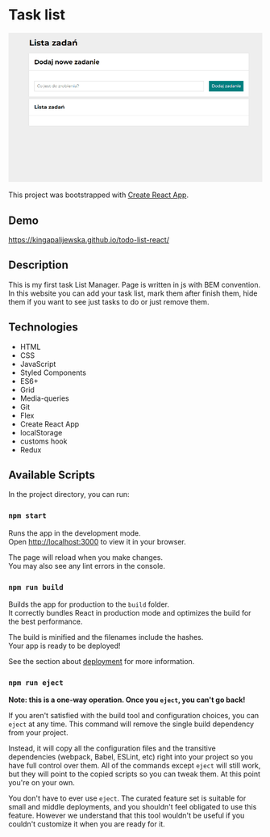 # Task list
![List to do](public/Animation2.gif)

This project was bootstrapped with [Create React App](https://github.com/facebook/create-react-app).

## Demo
https://kingapalijewska.github.io/todo-list-react/

## Description
This is my first task List Manager. Page is written  in js with BEM convention. In this website you can add your task list, mark them after finish them, hide them if you want to see just tasks to do or just remove them.

## Technologies
- HTML
- CSS 
- JavaScript
- Styled Components
- ES6+
- Grid
- Media-queries
- Git
- Flex
- Create React App
- localStorage
- customs hook
- Redux


## Available Scripts

In the project directory, you can run:

### `npm start`

Runs the app in the development mode.\
Open [http://localhost:3000](http://localhost:3000) to view it in your browser.

The page will reload when you make changes.\
You may also see any lint errors in the console.

### `npm run build`

Builds the app for production to the `build` folder.\
It correctly bundles React in production mode and optimizes the build for the best performance.

The build is minified and the filenames include the hashes.\
Your app is ready to be deployed!

See the section about [deployment](https://facebook.github.io/create-react-app/docs/deployment) for more information.

### `npm run eject`

**Note: this is a one-way operation. Once you `eject`, you can't go back!**

If you aren't satisfied with the build tool and configuration choices, you can `eject` at any time. This command will remove the single build dependency from your project.

Instead, it will copy all the configuration files and the transitive dependencies (webpack, Babel, ESLint, etc) right into your project so you have full control over them. All of the commands except `eject` will still work, but they will point to the copied scripts so you can tweak them. At this point you're on your own.

You don't have to ever use `eject`. The curated feature set is suitable for small and middle deployments, and you shouldn't feel obligated to use this feature. However we understand that this tool wouldn't be useful if you couldn't customize it when you are ready for it.

